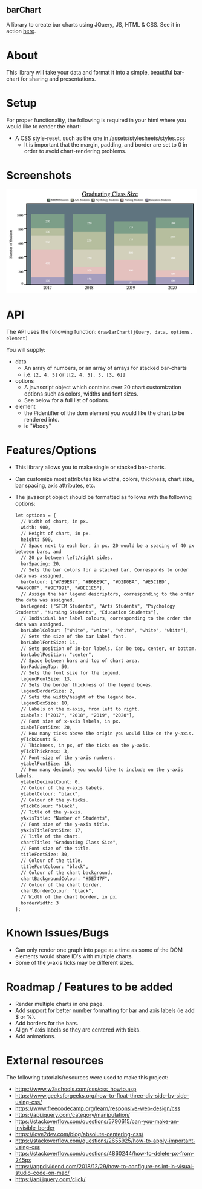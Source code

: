## barChart
A library to create bar charts using JQuery, JS, HTML &amp; CSS. See it in action [here](https://alex-hladun.github.io/barChart/).

# About
This library will take your data and format it into a simple, beautiful bar-chart for sharing and presentations.

# Setup
For proper functionality, the following is required in your html where you would like to render the chart: 
* A CSS style-reset, such as the one in /assets/stylesheets/styles.css
  * It is important that the margin, padding, and border are set to 0 in order to avoid chart-rendering problems.

# Screenshots
![Example Screenshot](/assets/screenshots/screenshot.png)

# API
The API uses the following function: 
`drawBarChart(jQuery, data, options, element)`

You will supply:
* data
  * An array of numbers, or an array of arrays for stacked bar-charts
  * i.e. `[2, 4, 5]` or `[[2, 4, 5], 3, [3, 6]]`
* options
  * A javascript object which contains over 20 chart customization options such as colors, widths and font sizes. 
  * See below for a full list of options. 
* element
  * the #identifier of the dom element you would like the chart to be rendered into. 
  * ie "#body"

# Features/Options
* This library allows you to make single or stacked bar-charts. 
* Can customize most attributes like widths, colors, thickness, chart size, bar spacing, axis attributes, etc. 

* The javascript object should be formatted as follows with the following options: 
  ````
  let options = {
    // Width of chart, in px.
    width: 900,
    // Height of chart, in px.
    height: 500,
    // Space next to each bar, in px. 20 would be a spacing of 40 px between bars, and
    // 20 px between left/right sides.
    barSpacing: 20,
    // Sets the bar colors for a stacked bar. Corresponds to order data was assigned.
    barColour: ["#7B9E87", "#B6BE9C", "#D2D0BA", "#E5C1BD", "#A49CBF", "#9E7B91", "#BEE1E5"],
    // Assign the bar legend descriptors, corresponding to the order the data was assigned.
    barLegend: ["STEM Students", "Arts Students", "Psychology Students", "Nursing Students", "Education Students"],
    // Individual bar label colours, corresponding to the order the data was assigned.
    barLabelColour: ["White", "white", "white", "white", "white"],
    // Sets the size of the bar label font.
    barLabelFontSize: 14,
    // Sets position of in-bar labels. Can be top, center, or bottom.
    barLabelPosition: "center",
    // Space between bars and top of chart area.
    barPaddingTop: 50,
    // Sets the font size for the legend.
    legendFontSize: 13,
    // Sets the border thickness of the legend boxes.
    legendBorderSize: 2,
    // Sets the width/height of the legend box.
    legendBoxSize: 10,
    // Labels on the x-axis, from left to right.
    xLabels: ["2017", "2018", "2019", "2020"],
    // Font size of x-axis labels, in px.
    xLabelFontSize: 20,
    // How many ticks above the origin you would like on the y-axis.
    yTickCount: 5,
    // Thickness, in px, of the ticks on the y-axis.
    yTickThickness: 3,
    // Font-size of the y-axis numbers.
    yLabelFontSize: 15,
    // How many decimals you would like to include on the y-axis labels.
    yLabelDecimalCount: 0,
    // Colour of the y-axis labels.
    yLabelColour: "black",
    // Colour of the y-ticks.
    yTickColour: "black",
    // Title of the y-axis.
    yAxisTitle: "Number of Students",
    // Font size of the y-axis title.
    yAxisTitleFontSize: 17,
    // Title of the chart.
    chartTitle: "Graduating Class Size",
    // Font size of the title.
    titleFontSize: 30,
    // Colour of the title.
    titleFontColour: "black",
    // Colour of the chart background.
    chartBackgroundColour: "#5E747F",
    // Colour of the chart border.
    chartBorderColour: "black",
    // Width of the chart border, in px.
    borderWidth: 3
  };
  ````

# Known Issues/Bugs
* Can only render one graph into page at a time as some of the DOM elements would share ID's with multiple charts. 
* Some of the y-axis ticks may be different sizes. 

# Roadmap / Features to be added
* Render multiple charts in one page. 
* Add support for better number formatting for bar and axis labels (ie add $ or %). 
* Add borders for the bars. 
* Align Y-axis labels so they are centered with ticks. 
* Add animations.

# External resources
The following tutorials/resources were used to make this project:
* https://www.w3schools.com/css/css_howto.asp
* https://www.geeksforgeeks.org/how-to-float-three-div-side-by-side-using-css/
* https://www.freecodecamp.org/learn/responsive-web-design/css
* https://api.jquery.com/category/manipulation/
* https://stackoverflow.com/questions/5790615/can-you-make-an-invisible-border
* https://love2dev.com/blog/absolute-centering-css/
* https://stackoverflow.com/questions/2655925/how-to-apply-important-using-css
* https://stackoverflow.com/questions/4860244/how-to-delete-px-from-245px
* https://appdividend.com/2018/12/29/how-to-configure-eslint-in-visual-studio-code-on-mac/
* https://api.jquery.com/click/
